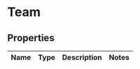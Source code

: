 # Team

## Properties
Name | Type | Description | Notes
------------ | ------------- | ------------- | -------------
